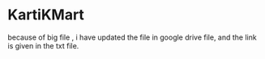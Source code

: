 # KartiKMart
because of big file , i have updated the file in google drive file, and the link is given in the txt file.
